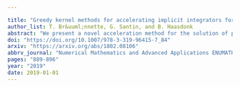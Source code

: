 ```yaml
---

title: "Greedy kernel methods for accelerating implicit integrators for parametric ODEs"
author_list: T. Br&uuml;nnette, G. Santin, and B. Haasdonk
abstract: "We present a novel acceleration method for the solution of parametric ODEs by single-step implicit solvers by means of greedy kernel-based surrogate models. In an offline phase, a set of trajectories is precomputed with a high-accuracy ODE solver for a selected set of parameter samples, and used to train a kernel model which predicts the next point in the trajectory as a function of the last one. This model is cheap to evaluate, and it is used in an online phase for new parameter samples to provide a good initialization point for the nonlinear solver of the implicit integrator. The accuracy of the surrogate reflects into a reduction of the number of iterations until convergence of the solver, thus providing an overall speedup of the full simulation. Interestingly, in addition to providing an acceleration, the accuracy of the solution is maintained, since the ODE solver is still used to guarantee the required precision. Although the method can be applied to a large variety of solvers and different ODEs, we will present in details its use with the Implicit Euler method for the solution of the Burgers equation, which results to be a meaningful test case to demonstrate the method's features."
doi: "https://doi.org/10.1007/978-3-319-96415-7_84"
arxiv: "https://arxiv.org/abs/1802.08106"
abbrv_journal: "Numerical Mathematics and Advanced Applications ENUMATH 2017,  F.A. Radu, K. Kumar, I. Berre, J.M. Nordbotten, I.S. Pop, Eds"
pages: "889-896"
year: "2019"
date: 2019-01-01
---
```



